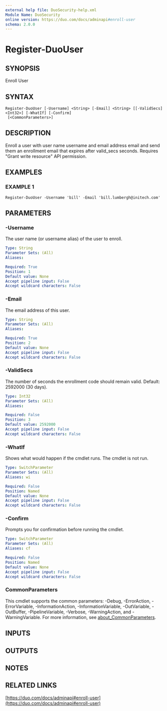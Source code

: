 ```yaml
---
external help file: DuoSecurity-help.xml
Module Name: DuoSecurity
online version: https://duo.com/docs/adminapi#enroll-user
schema: 2.0.0
---
```


# Register-DuoUser

## SYNOPSIS
Enroll User

## SYNTAX

```
Register-DuoUser [-Username] <String> [-Email] <String> [[-ValidSecs] <Int32>] [-WhatIf] [-Confirm]
 [<CommonParameters>]
```

## DESCRIPTION
Enroll a user with user name username and email address email and send them an enrollment email that expires after valid_secs seconds.
Requires "Grant write resource" API permission.

## EXAMPLES

### EXAMPLE 1
```
Register-DuoUser -Username 'bill' -Email 'bill.lumbergh@initech.com'
```

## PARAMETERS

### -Username
The user name (or username alias) of the user to enroll.

```yaml
Type: String
Parameter Sets: (All)
Aliases:

Required: True
Position: 1
Default value: None
Accept pipeline input: False
Accept wildcard characters: False
```

### -Email
The email address of this user.

```yaml
Type: String
Parameter Sets: (All)
Aliases:

Required: True
Position: 2
Default value: None
Accept pipeline input: False
Accept wildcard characters: False
```

### -ValidSecs
The number of seconds the enrollment code should remain valid.
Default: 2592000 (30 days).

```yaml
Type: Int32
Parameter Sets: (All)
Aliases:

Required: False
Position: 3
Default value: 2592000
Accept pipeline input: False
Accept wildcard characters: False
```

### -WhatIf
Shows what would happen if the cmdlet runs.
The cmdlet is not run.

```yaml
Type: SwitchParameter
Parameter Sets: (All)
Aliases: wi

Required: False
Position: Named
Default value: None
Accept pipeline input: False
Accept wildcard characters: False
```

### -Confirm
Prompts you for confirmation before running the cmdlet.

```yaml
Type: SwitchParameter
Parameter Sets: (All)
Aliases: cf

Required: False
Position: Named
Default value: None
Accept pipeline input: False
Accept wildcard characters: False
```

### CommonParameters
This cmdlet supports the common parameters: -Debug, -ErrorAction, -ErrorVariable, -InformationAction, -InformationVariable, -OutVariable, -OutBuffer, -PipelineVariable, -Verbose, -WarningAction, and -WarningVariable. For more information, see [about_CommonParameters](http://go.microsoft.com/fwlink/?LinkID=113216).

## INPUTS

## OUTPUTS

## NOTES

## RELATED LINKS

[https://duo.com/docs/adminapi#enroll-user](https://duo.com/docs/adminapi#enroll-user)

